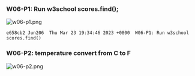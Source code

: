 ### W06-P1: Run w3school scores.find();

![w06-p1.png](https://obsbeppzfkkzhooliozs.supabase.co/storage/v1/object/public/demo-93/md_img/w06/p1.png?t=2023-03-23T11%3A31%3A34.004Zhttps://obsbeppzfkkzhooliozs.supabase.co/storage/v1/object/public/demo-93/md_img/w06/p1.png?t=2023-03-23T11%3A31%3A34.004Z)

```
e658cb2 Jun206  Thu Mar 23 19:34:46 2023 +0800  W06-P1: Run w3school scores.find()
```

### W06-P2: temperature convert from C to F 

![w06-p2.png](https://obsbeppzfkkzhooliozs.supabase.co/storage/v1/object/public/demo-93/md_img/w06/p2.png?t=2023-03-23T11%3A38%3A57.982Z)

```

```
